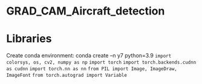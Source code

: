 # GRAD_CAM_Aircraft_detection

# Libraries 
Create conda environment: conda create –n y7 python=3.9
`
import colorsys, os, cv2, numpy as np
`
`
import torch
`
`
import torch.backends.cudnn as cudnn
`
`
import torch.nn as nn
`
`
from PIL import Image, ImageDraw, ImageFont
`
`
from torch.autograd import Variable
`
